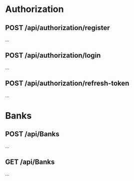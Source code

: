 # Authorization

## POST /api/authorization/register
...

## POST /api/authorization/login
...

## POST /api/authorization/refresh-token
...

# Banks

## POST /api/Banks
...

## GET /api/Banks
...